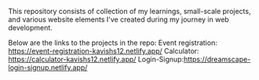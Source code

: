 This repository consists of collection of my learnings, small-scale projects, and various website elements I've created during my journey in web development. 

Below are the links to the projects in the repo:
Event registration: https://event-registration-kavishs12.netlify.app/
Calculator: https://calculator-kavishs12.netlify.app/
Login-Signup:https://dreamscape-login-signup.netlify.app/ 
